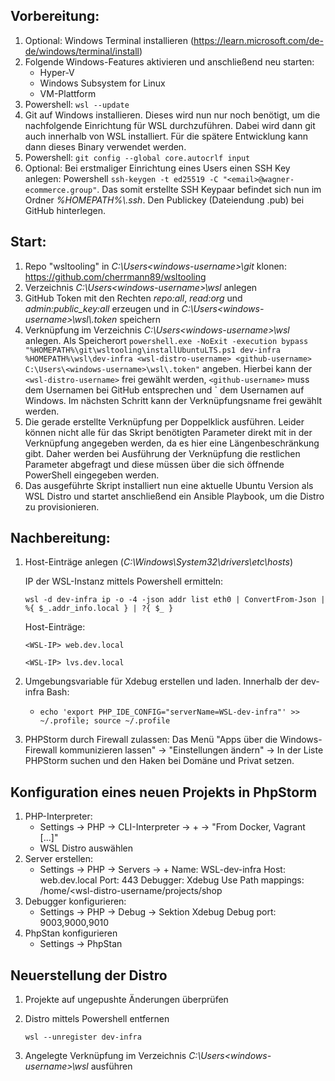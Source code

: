 ## Vorbereitung:
1. Optional: Windows Terminal installieren (https://learn.microsoft.com/de-de/windows/terminal/install)
2. Folgende Windows-Features aktivieren und anschließend neu starten:
   * Hyper-V
   * Windows Subsystem for Linux
   * VM-Plattform
3. Powershell:
   `wsl --update`
4. Git auf Windows installieren. Dieses wird nun nur noch benötigt, um die nachfolgende Einrichtung für WSL durchzuführen. Dabei wird dann git auch innerhalb von WSL installiert. Für die spätere Entwicklung kann dann dieses Binary verwendet werden.
5. Powershell: `git config --global core.autocrlf input`
6. Optional: Bei erstmaliger Einrichtung eines Users einen SSH Key anlegen: Powershell `ssh-keygen -t ed25519 -C "<email>@wagner-ecommerce.group"`. Das somit erstellte SSH Keypaar befindet sich nun im Ordner _%HOMEPATH%\\.ssh_. Den Publickey (Dateiendung .pub) bei GitHub hinterlegen.

## Start:
1. Repo "wsltooling" in _C:\Users\<windows-username>\git_ klonen: https://github.com/cherrmann89/wsltooling
2. Verzeichnis _C:\Users\<windows-username>\wsl_ anlegen
3. GitHub Token mit den Rechten _repo:all_, _read:org_ und _admin:public_key:all_ erzeugen und in _C:\Users\<windows-username>\wsl\\.token_ speichern
4. Verknüpfung im Verzeichnis _C:\Users\<windows-username>\wsl_ anlegen. Als Speicherort
`powershell.exe -NoExit -execution bypass "%HOMEPATH%\git\wsltooling\installUbuntuLTS.ps1 dev-infra %HOMEPATH%\wsl\dev-infra <wsl-distro-username> <github-username> C:\Users\<windows-username>\wsl\.token"`
angeben. Hierbei kann der `<wsl-distro-username>` frei gewählt werden, `<github-username>` muss dem Usernamen bei GitHub entsprechen und `<windows-username> dem Usernamen auf Windows. Im nächsten Schritt kann der Verknüpfungsname frei gewählt werden.
5. Die gerade erstellte Verknüpfung per Doppelklick ausführen. Leider können nicht alle für das Skript benötigten Parameter direkt mit in der Verknüpfung angegeben werden, da es hier eine Längenbeschränkung gibt.
Daher werden bei Ausführung der Verknüpfung die restlichen Parameter abgefragt und diese müssen über die sich öffnende PowerShell eingegeben werden.
6. Das ausgeführte Skript installiert nun eine aktuelle Ubuntu Version als WSL Distro und startet anschließend ein Ansible Playbook, um die Distro zu provisionieren.

## Nachbereitung:
1. Host-Einträge anlegen (_C:\Windows\System32\drivers\etc\hosts_)

    IP der WSL-Instanz mittels Powershell ermitteln:

    `wsl -d dev-infra ip -o -4 -json addr list eth0 | ConvertFrom-Json | %{ $_.addr_info.local } | ?{ $_ }`

    Host-Einträge:

    `<WSL-IP> web.dev.local`

   `<WSL-IP> lvs.dev.local`
2. Umgebungsvariable für Xdebug erstellen und laden. Innerhalb der dev-infra Bash:
   * `echo 'export PHP_IDE_CONFIG="serverName=WSL-dev-infra"' >> ~/.profile; source ~/.profile`

3. PHPStorm durch Firewall zulassen: Das Menü "Apps über die Windows-Firewall kommunizieren lassen" -> "Einstellungen ändern" -> In der Liste PHPStorm suchen und den Haken bei Domäne und Privat setzen.

## Konfiguration eines neuen Projekts in PhpStorm
1. PHP-Interpreter:
   * Settings -> PHP -> CLI-Interpreter -> + -> "From Docker, Vagrant [...]"
   * WSL Distro auswählen
2. Server erstellen:
   * Settings -> PHP -> Servers -> +
     Name: WSL-dev-infra
     Host: web.dev.local
     Port: 443
     Debugger: Xdebug
     Use Path mappings: /home/<wsl-distro-username/projects/shop
3. Debugger konfigurieren:
   * Settings -> PHP -> Debug -> Sektion Xdebug
     Debug port: 9003,9000,9010
4. PhpStan konfigurieren
   * Settings -> PhpStan

## Neuerstellung der Distro
1. Projekte auf ungepushte Änderungen überprüfen
2. Distro mittels Powershell entfernen

   `wsl --unregister dev-infra`
4. Angelegte Verknüpfung im Verzeichnis _C:\Users\<windows-username>\wsl_ ausführen
